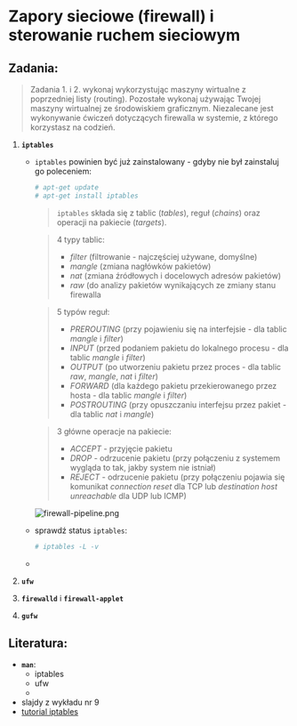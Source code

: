 Zapory sieciowe (firewall) i sterowanie ruchem sieciowym
========================================================

## Zadania:

> Zadania 1. i 2. wykonaj wykorzystując maszyny wirtualne z poprzedniej listy (routing). Pozostałe wykonaj używając Twojej maszyny wirtualnej ze środowiskiem graficznym. Niezalecane jest wykonywanie ćwiczeń dotyczących firewalla w systemie, z którego korzystasz na codzień.

1. **`iptables`**
   -  `iptables` powinien być już zainstalowany - gdyby nie był zainstaluj go poleceniem:

      ```bash
      # apt-get update
      # apt-get install iptables
      ```

      > `iptables` składa się z tablic (*tables*), reguł (*chains*) oraz operacji na pakiecie (*targets*).

      > 4 typy tablic:
      > * *filter* (filtrowanie - najczęściej używane, domyślne)
      > * *mangle* (zmiana nagłówków pakietów)
      > * *nat* (zmiana źródłowych i docelowych adresów pakietów)
      > * *raw* (do analizy pakietów wynikających ze zmiany stanu firewalla

      > 5 typów reguł:
      > * *PREROUTING* (przy pojawieniu się na interfejsie - dla tablic *mangle* i *filter*)
      > * *INPUT* (przed podaniem pakietu do lokalnego procesu - dla tablic *mangle* i *filter*)
      > * *OUTPUT* (po utworzeniu pakietu przez proces - dla tablic *raw*, *mangle*, *nat* i *filter*)
      > * *FORWARD* (dla każdego pakietu przekierowanego przez hosta - dla tablic *mangle* i *filter*)
      > * *POSTROUTING* (przy opuszczaniu interfejsu przez pakiet - dla tablic *nat* i *mangle*)

      > 3 główne operacje na pakiecie:
      > * *ACCEPT* - przyjęcie pakietu
      > * *DROP* - odrzucenie pakietu (przy połączeniu z systemem wygląda to tak, jakby system nie istniał)
      > * *REJECT* - odrzucenie pakietu (przy połączeniu pojawia się komunikat *connection reset* dla TCP lub *destination host unreachable* dla UDP lub ICMP)

      ![firewall-pipeline.png](firewall-pipeline.png)

   -  sprawdź status `iptables`:

      ```bash
      # iptables -L -v
      ```

   -  

2. **`ufw`**



3. **`firewalld`** i **`firewall-applet`**



4. **`gufw`**



## Literatura:
 * **`man`**: 
   *  iptables
   *  ufw
   *  
 * slajdy z wykładu nr 9
 * [tutorial iptables](https://www.hostinger.com/tutorials/iptables-tutorial)
